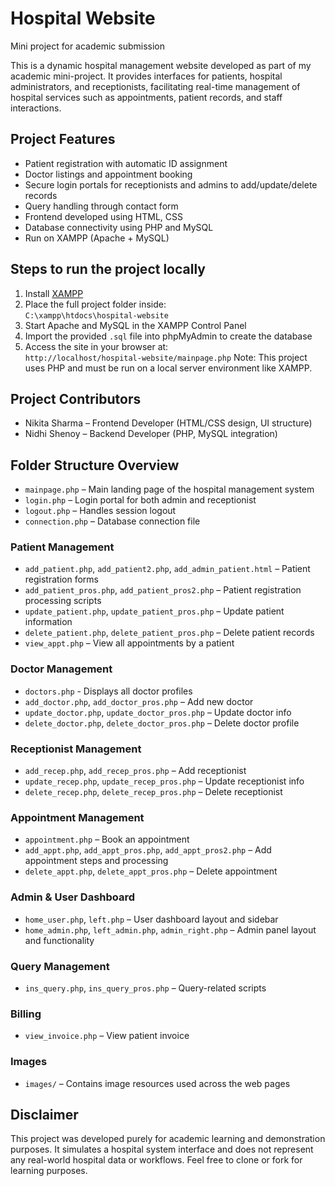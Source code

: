 # Hospital Website
Mini project for academic submission

This is a dynamic hospital management website developed as part of my academic mini-project. It provides interfaces for patients, hospital administrators, and receptionists, facilitating real-time management of hospital services such as appointments, patient records, and staff interactions.

## Project Features

- Patient registration with automatic ID assignment
- Doctor listings and appointment booking
- Secure login portals for receptionists and admins to add/update/delete records
- Query handling through contact form
- Frontend developed using HTML, CSS
- Database connectivity using PHP and MySQL
- Run on XAMPP (Apache + MySQL)

## Steps to run the project locally

1. Install [XAMPP](https://www.apachefriends.org/index.html)
2. Place the full project folder inside:  
   `C:\xampp\htdocs\hospital-website`
3. Start Apache and MySQL in the XAMPP Control Panel
4. Import the provided `.sql` file into phpMyAdmin to create the database
5. Access the site in your browser at:  
   `http://localhost/hospital-website/mainpage.php`
Note: This project uses PHP and must be run on a local server environment like XAMPP.

## Project Contributors

- Nikita Sharma – Frontend Developer (HTML/CSS design, UI structure)  
- Nidhi Shenoy – Backend Developer (PHP, MySQL integration)

## Folder Structure Overview

- `mainpage.php` – Main landing page of the hospital management system
- `login.php` – Login portal for both admin and receptionist
- `logout.php` – Handles session logout
- `connection.php` – Database connection file

### Patient Management
- `add_patient.php`, `add_patient2.php`, `add_admin_patient.html` – Patient registration forms
- `add_patient_pros.php`, `add_patient_pros2.php` – Patient registration processing scripts
- `update_patient.php`, `update_patient_pros.php` – Update patient information
- `delete_patient.php`, `delete_patient_pros.php` – Delete patient records
- `view_appt.php` – View all appointments by a patient

### Doctor Management
- `doctors.php` - Displays all doctor profiles
- `add_doctor.php`, `add_doctor_pros.php` – Add new doctor
- `update_doctor.php`, `update_doctor_pros.php` – Update doctor info
- `delete_doctor.php`, `delete_doctor_pros.php` – Delete doctor profile

### Receptionist Management
- `add_recep.php`, `add_recep_pros.php` – Add receptionist
- `update_recep.php`, `update_recep_pros.php` – Update receptionist info
- `delete_recep.php`, `delete_recep_pros.php` – Delete receptionist

### Appointment Management
- `appointment.php` – Book an appointment
- `add_appt.php`, `add_appt_pros.php`, `add_appt_pros2.php` – Add appointment steps and processing
- `delete_appt.php`, `delete_appt_pros.php` – Delete appointment

### Admin & User Dashboard
- `home_user.php`, `left.php` – User dashboard layout and sidebar
- `home_admin.php`, `left_admin.php`, `admin_right.php` – Admin panel layout and functionality

### Query Management
- `ins_query.php`, `ins_query_pros.php` – Query-related scripts

### Billing
- `view_invoice.php` – View patient invoice

### Images
- `images/` – Contains image resources used across the web pages

## Disclaimer

This project was developed purely for academic learning and demonstration purposes. It simulates a hospital system interface and does not represent any real-world hospital data or workflows. Feel free to clone or fork for learning purposes.

